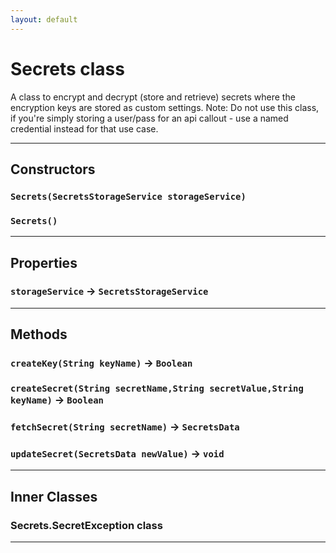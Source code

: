 ```yaml
---
layout: default
---
```

# Secrets class

A class to encrypt and decrypt (store and retrieve) secrets where the encryption keys are stored as custom settings. Note: Do not use this class, if you're simply storing a user/pass for an api callout - use a named credential instead for that use case.

---
## Constructors
### `Secrets(SecretsStorageService storageService)`
### `Secrets()`
---
## Properties

### `storageService` → `SecretsStorageService`

---
## Methods
### `createKey(String keyName)` → `Boolean`
### `createSecret(String secretName,String secretValue,String keyName)` → `Boolean`
### `fetchSecret(String secretName)` → `SecretsData`
### `updateSecret(SecretsData newValue)` → `void`
---
## Inner Classes

### Secrets.SecretException class
---
